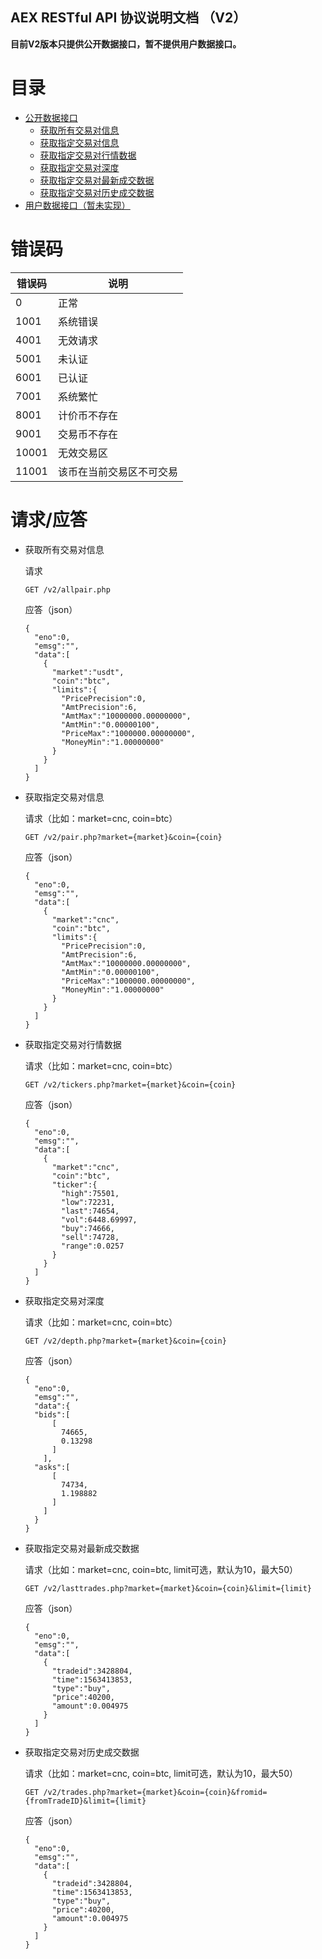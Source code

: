 AEX RESTful API 协议说明文档 （V2）
---

**目前V2版本只提供公开数据接口，暂不提供用户数据接口。**

# 目录
+ [公开数据接口](#协议请求应答数据结构)
   + [获取所有交易对信息](#cmd-1-深度变化通知-服务器主动通知客户端)
   + [获取指定交易对信息](#cmd-2-关注交易对最多关注10个)
   + [获取指定交易对行情数据](#cmd-4-签名认证)
   + [获取指定交易对深度](#cmd-5-获取余额)
   + [获取指定交易对最新成交数据](#cmd-6-挂单)
   + [获取指定交易对历史成交数据](#cmd-7-撤单)
+ [用户数据接口（暂未实现）]()

# 错误码
错误码 | 说明
-----  | ---------
0      | 正常
1001   | 系统错误
4001   | 无效请求
5001   | 未认证
6001   | 已认证
7001   | 系统繁忙
8001   | 计价币不存在
9001   | 交易币不存在
10001  | 无效交易区
11001  | 该币在当前交易区不可交易

# 请求/应答
+ 获取所有交易对信息   

  请求
  ```
  GET /v2/allpair.php
  ```
  应答（json）
  ```
  {
    "eno":0,
    "emsg":"",
    "data":[
      {
        "market":"usdt",
        "coin":"btc",
        "limits":{
          "PricePrecision":0,
          "AmtPrecision":6,
          "AmtMax":"10000000.00000000",
          "AmtMin":"0.00000100",
          "PriceMax":"1000000.00000000",
          "MoneyMin":"1.00000000"
        }
      }
    ]
  }	
  ```
+ 获取指定交易对信息   

  请求（比如：market=cnc, coin=btc）
  ```
  GET /v2/pair.php?market={market}&coin={coin}
  ```
  应答（json）
  ```
  {
    "eno":0,
    "emsg":"",
    "data":[
      {
        "market":"cnc",
        "coin":"btc",
        "limits":{
          "PricePrecision":0,
          "AmtPrecision":6,
          "AmtMax":"10000000.00000000",
          "AmtMin":"0.00000100",
          "PriceMax":"1000000.00000000",
          "MoneyMin":"1.00000000"
        }
      }
    ]
  }	
  ```  
+ 获取指定交易对行情数据   

  请求（比如：market=cnc, coin=btc）
  ```
  GET /v2/tickers.php?market={market}&coin={coin}
  ```
  应答（json）
  ```
  {
    "eno":0,
    "emsg":"",
    "data":[
      {
        "market":"cnc",
        "coin":"btc",
        "ticker":{
          "high":75501,
          "low":72231,
          "last":74654,
          "vol":6448.69997,
          "buy":74666,
          "sell":74728,
          "range":0.0257
        }
      }
    ]
  }
  ```  
+ 获取指定交易对深度   

  请求（比如：market=cnc, coin=btc）
  ```
  GET /v2/depth.php?market={market}&coin={coin}
  ```
  应答（json）
  ```
  {
    "eno":0,
    "emsg":"",
    "data":{
    "bids":[
        [
          74665,
          0.13298
        ]
      ],
    "asks":[
        [
          74734,
          1.198882
        ]
      ]
    }
  }
  ```    
+ 获取指定交易对最新成交数据   

  请求（比如：market=cnc, coin=btc, limit可选，默认为10，最大50）
  ```
  GET /v2/lasttrades.php?market={market}&coin={coin}&limit={limit}
  ```
  应答（json）
  ```
  {
    "eno":0,
    "emsg":"",
    "data":[
      {
        "tradeid":3428804,
        "time":1563413853,
        "type":"buy",
        "price":40200,
        "amount":0.004975
      }
    ]
  }
  ```      
+ 获取指定交易对历史成交数据   

  请求（比如：market=cnc, coin=btc, limit可选，默认为10，最大50）
  ```
  GET /v2/trades.php?market={market}&coin={coin}&fromid={fromTradeID}&limit={limit}
  ```
  应答（json）
  ```
  {
    "eno":0,
    "emsg":"",
    "data":[
      {
        "tradeid":3428804,
        "time":1563413853,
        "type":"buy",
        "price":40200,
        "amount":0.004975
      }
    ]
  }
  ```      
  
  
